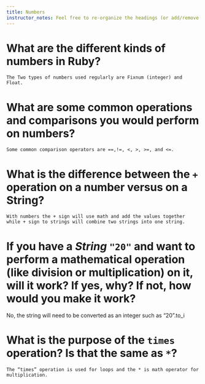 ```yaml
---
title: Numbers
instructor_notes: Feel free to re-organize the headings (or add/remove headings) below. We included the headings for your benefit, but it's 100% fine if you want to write your responses in some different structure.
---
```


# What are the different kinds of numbers in Ruby?

	The Two types of numbers used regularly are Fixnum (integer) and Float.

# What are some common operations and comparisons you would perform on numbers?

	Some common comparison operators are ==,!=, <, >, >=, and <=. 

# What is the difference between the `+` operation on a number versus on a String?

	With numbers the + sign will use math and add the values together while + sign to strings will combine two strings into one string. 

# If you have a _String_ `"20"` and want to perform a mathematical operation (like division or multiplication) on it, will it work? If yes, why? If not, how would you make it work?

No, the string will need to be converted as an integer such as “20”.to_i

# What is the purpose of the `times` operation? Is that the same as `*`?

	The “times” operation is used for loops and the * is math operator for multiplication. 
